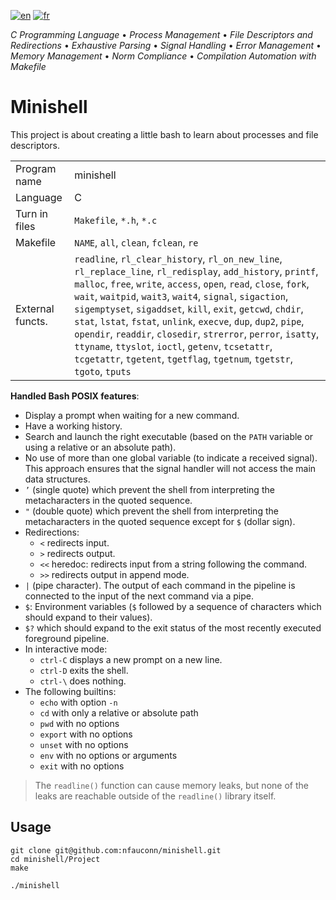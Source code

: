 [![en](https://img.shields.io/badge/lang-en-pink.svg)](https://github.com/nfauconn/minishell/blob/master/README.md)
[![fr](https://img.shields.io/badge/lang-fr-purple.svg)](https://github.com/nfauconn/minishell/blob/master/README.fr.md)

*C Programming Language* • *Process Management* • *File Descriptors and Redirections* • *Exhaustive Parsing* • *Signal Handling* • *Error Management* • *Memory Management* • *Norm Compliance* • *Compilation Automation with Makefile*

# Minishell

This project is about creating a little bash to learn about processes and file descriptors.

|||
|--|--|
| Program name | minishell |
Language | C
Turn in files | `Makefile`, `*.h`, `*.c`
Makefile  | `NAME`, `all`, `clean`, `fclean`, `re` 
External functs. | `readline`, `rl_clear_history`, `rl_on_new_line`, `rl_replace_line`, `rl_redisplay`, `add_history`, `printf`, `malloc`, `free`, `write`, `access`, `open`, `read`, `close`, `fork`, `wait`, `waitpid`, `wait3`, `wait4`, `signal`, `sigaction`, `sigemptyset`, `sigaddset`, `kill`, `exit`, `getcwd`, `chdir`, `stat`, `lstat`, `fstat`, `unlink`, `execve`, `dup`, `dup2`, `pipe`, `opendir`, `readdir`, `closedir`, `strerror`, `perror`, `isatty`, `ttyname`, `ttyslot`, `ioctl`, `getenv`, `tcsetattr`, `tcgetattr`, `tgetent`, `tgetflag`, `tgetnum`, `tgetstr`, `tgoto`, `tputs`

**Handled Bash POSIX features**:
- Display a prompt when waiting for a new command.
- Have a working history.
- Search and launch the right executable (based on the `PATH` variable or using a relative or an absolute path).
- No use of more than one global variable (to indicate a received signal). This approach ensures that the signal handler will not access the main data structures.  
- `’` (single quote) which prevent the shell from interpreting the metacharacters in the quoted sequence.
- `"` (double quote) which prevent the shell from interpreting the metacharacters in the quoted sequence except for `$` (dollar sign).
- Redirections:
	- `<` redirects input.
	- `>` redirects output.
	- `<<` heredoc: redirects input from a string following the command.
    - `>>` redirects output in append mode.
- `|` (pipe character). The output of each command in the pipeline is connected to the input of the next command via a pipe.
- `$`: Environment variables (`$` followed by a sequence of characters which should expand to their values).
- `$?` which should expand to the exit status of the most recently executed foreground pipeline.
- In interactive mode:
    - `ctrl-C` displays a new prompt on a new line.
    - `ctrl-D` exits the shell.
    - `ctrl-\` does nothing.
- The following builtins:
    - `echo` with option `-n`
    - `cd` with only a relative or absolute path
    - `pwd` with no options
    - `export` with no options
    - `unset` with no options
    - `env` with no options or arguments
    - `exit` with no options

> The `readline()` function can cause memory leaks, but none of the leaks are reachable outside of the `readline()` library itself.
## Usage


```shell
git clone git@github.com:nfauconn/minishell.git
cd minishell/Project
make
```

```shell
./minishell
```